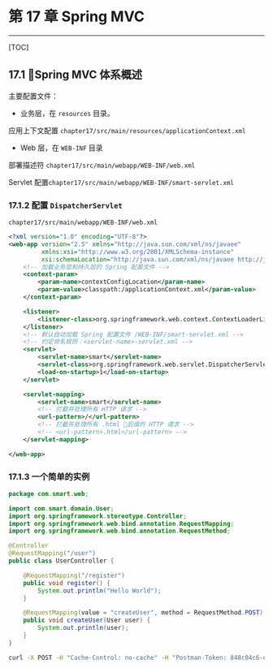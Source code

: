 # 第 17 章 Spring MVC

---

[TOC]

## 17.1 Spring MVC 体系概述

主要配置文件：

- 业务层，在 `resources` 目录。

应用上下文配置 `chapter17/src/main/resources/applicationContext.xml`

- Web 层，在 `WEB-INF` 目录

部署描述符 `chapter17/src/main/webapp/WEB-INF/web.xml`

Servlet 配置`chapter17/src/main/webapp/WEB-INF/smart-servlet.xml`

### 17.1.2 配置 `DispatcherServlet`

`chapter17/src/main/webapp/WEB-INF/web.xml`

```xml
<?xml version="1.0" encoding="UTF-8"?>
<web-app version="2.5" xmlns="http://java.sun.com/xml/ns/javaee"
         xmlns:xsi="http://www.w3.org/2001/XMLSchema-instance"
         xsi:schemaLocation="http://java.sun.com/xml/ns/javaee http://java.sun.com/xml/ns/javaee/web-app_2_5.xsd">
    <!-- 加载业务层和持久层的 Spring 配置文件 -->
    <context-param>
        <param-name>contextConfigLocation</param-name>
        <param-value>classpath:/applicationContext.xml</param-value>
    </context-param>

    <listener>
        <listener-class>org.springframework.web.context.ContextLoaderListener</listener-class>
    </listener>
    <!-- 默认自动加载 Spring 配置文件 /WEB-INF/smart-servlet.xml -->
    <!-- 约定命名规则：<servlet-name>-servlet.xml -->
    <servlet>
        <servlet-name>smart</servlet-name>
        <servlet-class>org.springframework.web.servlet.DispatcherServlet</servlet-class>
        <load-on-startup>1</load-on-startup>
    </servlet>

    <servlet-mapping>
        <servlet-name>smart</servlet-name>
        <!-- 拦截并处理所有 HTTP 请求 -->
        <url-pattern>/</url-pattern>
        <!-- 拦截并处理所有 .html 后缀的 HTTP 请求 -->
        <!-- <url-pattern>.html</url-pattern> -->
    </servlet-mapping>

</web-app>
```

### 17.1.3 一个简单的实例

```java
package com.smart.web;

import com.smart.domain.User;
import org.springframework.stereotype.Controller;
import org.springframework.web.bind.annotation.RequestMapping;
import org.springframework.web.bind.annotation.RequestMethod;

@Controller
@RequestMapping("/user")
public class UserController {

    @RequestMapping("/register")
    public void register() {
        System.out.println("Hello World");
    }

    @RequestMapping(value = "createUser", method = RequestMethod.POST)
    public void createUser(User user) {
        System.out.println(user);
    }
}
```

```bash
curl -X POST -H "Cache-Control: no-cache" -H "Postman-Token: 848c04c6-d1db-9996-b562-bd5aae912873" -H "Content-Type: application/x-www-form-urlencoded" -d 'userName=Ken&password=123456&realName=Ken' "http://localhost:8080/chapter17/user/createUser"
```